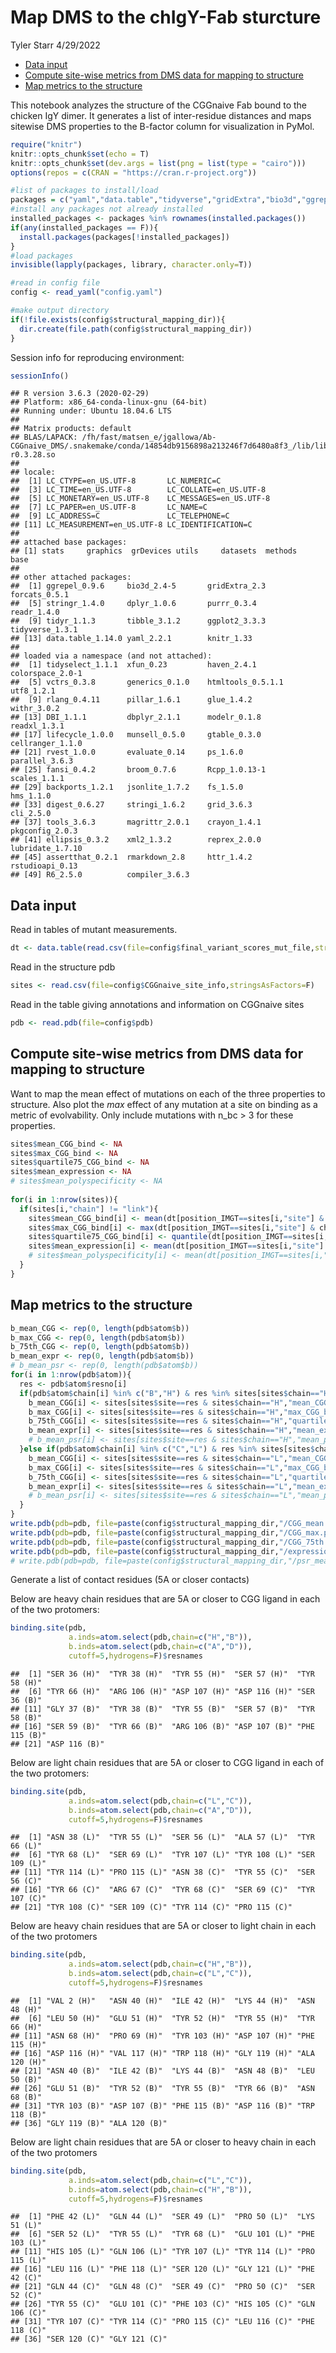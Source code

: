 Map DMS to the chIgY-Fab sturcture
================
Tyler Starr
4/29/2022

- <a href="#data-input" id="toc-data-input">Data input</a>
- <a
  href="#compute-site-wise-metrics-from-dms-data-for-mapping-to-structure"
  id="toc-compute-site-wise-metrics-from-dms-data-for-mapping-to-structure">Compute
  site-wise metrics from DMS data for mapping to structure</a>
- <a href="#map-metrics-to-the-structure"
  id="toc-map-metrics-to-the-structure">Map metrics to the structure</a>

This notebook analyzes the structure of the CGGnaive Fab bound to the
chicken IgY dimer. It generates a list of inter-residue distances and
maps sitewise DMS properties to the B-factor column for visualization in
PyMol.

``` r
require("knitr")
knitr::opts_chunk$set(echo = T)
knitr::opts_chunk$set(dev.args = list(png = list(type = "cairo")))
options(repos = c(CRAN = "https://cran.r-project.org"))

#list of packages to install/load
packages = c("yaml","data.table","tidyverse","gridExtra","bio3d","ggrepel")
#install any packages not already installed
installed_packages <- packages %in% rownames(installed.packages())
if(any(installed_packages == F)){
  install.packages(packages[!installed_packages])
}
#load packages
invisible(lapply(packages, library, character.only=T))

#read in config file
config <- read_yaml("config.yaml")

#make output directory
if(!file.exists(config$structural_mapping_dir)){
  dir.create(file.path(config$structural_mapping_dir))
}
```

Session info for reproducing environment:

``` r
sessionInfo()
```

    ## R version 3.6.3 (2020-02-29)
    ## Platform: x86_64-conda-linux-gnu (64-bit)
    ## Running under: Ubuntu 18.04.6 LTS
    ## 
    ## Matrix products: default
    ## BLAS/LAPACK: /fh/fast/matsen_e/jgallowa/Ab-CGGnaive_DMS/.snakemake/conda/14854db9156898a213246f7d6480a8f3_/lib/libopenblasp-r0.3.28.so
    ## 
    ## locale:
    ##  [1] LC_CTYPE=en_US.UTF-8       LC_NUMERIC=C              
    ##  [3] LC_TIME=en_US.UTF-8        LC_COLLATE=en_US.UTF-8    
    ##  [5] LC_MONETARY=en_US.UTF-8    LC_MESSAGES=en_US.UTF-8   
    ##  [7] LC_PAPER=en_US.UTF-8       LC_NAME=C                 
    ##  [9] LC_ADDRESS=C               LC_TELEPHONE=C            
    ## [11] LC_MEASUREMENT=en_US.UTF-8 LC_IDENTIFICATION=C       
    ## 
    ## attached base packages:
    ## [1] stats     graphics  grDevices utils     datasets  methods   base     
    ## 
    ## other attached packages:
    ##  [1] ggrepel_0.9.6     bio3d_2.4-5       gridExtra_2.3     forcats_0.5.1    
    ##  [5] stringr_1.4.0     dplyr_1.0.6       purrr_0.3.4       readr_1.4.0      
    ##  [9] tidyr_1.1.3       tibble_3.1.2      ggplot2_3.3.3     tidyverse_1.3.1  
    ## [13] data.table_1.14.0 yaml_2.2.1        knitr_1.33       
    ## 
    ## loaded via a namespace (and not attached):
    ##  [1] tidyselect_1.1.1  xfun_0.23         haven_2.4.1       colorspace_2.0-1 
    ##  [5] vctrs_0.3.8       generics_0.1.0    htmltools_0.5.1.1 utf8_1.2.1       
    ##  [9] rlang_0.4.11      pillar_1.6.1      glue_1.4.2        withr_3.0.2      
    ## [13] DBI_1.1.1         dbplyr_2.1.1      modelr_0.1.8      readxl_1.3.1     
    ## [17] lifecycle_1.0.0   munsell_0.5.0     gtable_0.3.0      cellranger_1.1.0 
    ## [21] rvest_1.0.0       evaluate_0.14     ps_1.6.0          parallel_3.6.3   
    ## [25] fansi_0.4.2       broom_0.7.6       Rcpp_1.0.13-1     scales_1.1.1     
    ## [29] backports_1.2.1   jsonlite_1.7.2    fs_1.5.0          hms_1.1.0        
    ## [33] digest_0.6.27     stringi_1.6.2     grid_3.6.3        cli_2.5.0        
    ## [37] tools_3.6.3       magrittr_2.0.1    crayon_1.4.1      pkgconfig_2.0.3  
    ## [41] ellipsis_0.3.2    xml2_1.3.2        reprex_2.0.0      lubridate_1.7.10 
    ## [45] assertthat_0.2.1  rmarkdown_2.8     httr_1.4.2        rstudioapi_0.13  
    ## [49] R6_2.5.0          compiler_3.6.3

## Data input

Read in tables of mutant measurements.

``` r
dt <- data.table(read.csv(file=config$final_variant_scores_mut_file,stringsAsFactors=F))
```

Read in the structure pdb

``` r
sites <- read.csv(file=config$CGGnaive_site_info,stringsAsFactors=F)
```

Read in the table giving annotations and information on CGGnaive sites

``` r
pdb <- read.pdb(file=config$pdb)
```

## Compute site-wise metrics from DMS data for mapping to structure

Want to map the mean effect of mutations on each of the three properties
to structure. Also plot the *max* effect of any mutation at a site on
binding as a metric of evolvability. Only include mutations with n_bc \>
3 for these properties.

``` r
sites$mean_CGG_bind <- NA
sites$max_CGG_bind <- NA
sites$quartile75_CGG_bind <- NA
sites$mean_expression <- NA
# sites$mean_polyspecificity <- NA
  
for(i in 1:nrow(sites)){
  if(sites[i,"chain"] != "link"){
    sites$mean_CGG_bind[i] <- mean(dt[position_IMGT==sites[i,"site"] & chain==sites[i,"chain"] & wildtype != mutant & n_bc_bind_CGG>3,delta_bind_CGG],na.rm=T)
    sites$max_CGG_bind[i] <- max(dt[position_IMGT==sites[i,"site"] & chain==sites[i,"chain"] & wildtype != mutant & n_bc_bind_CGG>3,delta_bind_CGG],na.rm=T)
    sites$quartile75_CGG_bind[i] <- quantile(dt[position_IMGT==sites[i,"site"] & chain==sites[i,"chain"] & wildtype != mutant & n_bc_bind_CGG>3,delta_bind_CGG],0.75,na.rm=T)
    sites$mean_expression[i] <- mean(dt[position_IMGT==sites[i,"site"] & chain==sites[i,"chain"] & wildtype != mutant & n_bc_expr>3,delta_expr],na.rm=T)
    # sites$mean_polyspecificity[i] <- mean(dt[position_IMGT==sites[i,"site"] & chain==sites[i,"chain"] & wildtype != mutant & n_bc_psr>3,delta_psr],na.rm=T)
  }
}
```

## Map metrics to the structure

``` r
b_mean_CGG <- rep(0, length(pdb$atom$b))
b_max_CGG <- rep(0, length(pdb$atom$b))
b_75th_CGG <- rep(0, length(pdb$atom$b))
b_mean_expr <- rep(0, length(pdb$atom$b))
# b_mean_psr <- rep(0, length(pdb$atom$b))
for(i in 1:nrow(pdb$atom)){
  res <- pdb$atom$resno[i]
  if(pdb$atom$chain[i] %in% c("B","H") & res %in% sites[sites$chain=="H","site"]){
    b_mean_CGG[i] <- sites[sites$site==res & sites$chain=="H","mean_CGG_bind"]
    b_max_CGG[i] <- sites[sites$site==res & sites$chain=="H","max_CGG_bind"]
    b_75th_CGG[i] <- sites[sites$site==res & sites$chain=="H","quartile75_CGG_bind"]
    b_mean_expr[i] <- sites[sites$site==res & sites$chain=="H","mean_expression"]
    # b_mean_psr[i] <- sites[sites$site==res & sites$chain=="H","mean_polyspecificity"]
  }else if(pdb$atom$chain[i] %in% c("C","L") & res %in% sites[sites$chain=="L","site"]){
    b_mean_CGG[i] <- sites[sites$site==res & sites$chain=="L","mean_CGG_bind"]
    b_max_CGG[i] <- sites[sites$site==res & sites$chain=="L","max_CGG_bind"]
    b_75th_CGG[i] <- sites[sites$site==res & sites$chain=="L","quartile75_CGG_bind"]
    b_mean_expr[i] <- sites[sites$site==res & sites$chain=="L","mean_expression"]
    # b_mean_psr[i] <- sites[sites$site==res & sites$chain=="L","mean_polyspecificity"]
  }
}
write.pdb(pdb=pdb, file=paste(config$structural_mapping_dir,"/CGG_mean.pdb",sep=""), b=b_mean_CGG)
write.pdb(pdb=pdb, file=paste(config$structural_mapping_dir,"/CGG_max.pdb",sep=""), b=b_max_CGG)
write.pdb(pdb=pdb, file=paste(config$structural_mapping_dir,"/CGG_75th.pdb",sep=""), b=b_75th_CGG)
write.pdb(pdb=pdb, file=paste(config$structural_mapping_dir,"/expression_mean.pdb",sep=""), b=b_mean_expr)
# write.pdb(pdb=pdb, file=paste(config$structural_mapping_dir,"/psr_mean.pdb",sep=""), b=b_mean_psr)
```

Generate a list of contact residues (5A or closer contacts)

Below are heavy chain residues that are 5A or closer to CGG ligand in
each of the two protomers:

``` r
binding.site(pdb,
             a.inds=atom.select(pdb,chain=c("H","B")),
             b.inds=atom.select(pdb,chain=c("A","D")),
             cutoff=5,hydrogens=F)$resnames
```

    ##  [1] "SER 36 (H)"  "TYR 38 (H)"  "TYR 55 (H)"  "SER 57 (H)"  "TYR 58 (H)" 
    ##  [6] "TYR 66 (H)"  "ARG 106 (H)" "ASP 107 (H)" "ASP 116 (H)" "SER 36 (B)" 
    ## [11] "GLY 37 (B)"  "TYR 38 (B)"  "TYR 55 (B)"  "SER 57 (B)"  "TYR 58 (B)" 
    ## [16] "SER 59 (B)"  "TYR 66 (B)"  "ARG 106 (B)" "ASP 107 (B)" "PHE 115 (B)"
    ## [21] "ASP 116 (B)"

Below are light chain residues that are 5A or closer to CGG ligand in
each of the two protomers:

``` r
binding.site(pdb,
             a.inds=atom.select(pdb,chain=c("L","C")),
             b.inds=atom.select(pdb,chain=c("A","D")),
             cutoff=5,hydrogens=F)$resnames
```

    ##  [1] "ASN 38 (L)"  "TYR 55 (L)"  "SER 56 (L)"  "ALA 57 (L)"  "TYR 66 (L)" 
    ##  [6] "TYR 68 (L)"  "SER 69 (L)"  "TYR 107 (L)" "TYR 108 (L)" "SER 109 (L)"
    ## [11] "TYR 114 (L)" "PRO 115 (L)" "ASN 38 (C)"  "TYR 55 (C)"  "SER 56 (C)" 
    ## [16] "TYR 66 (C)"  "ARG 67 (C)"  "TYR 68 (C)"  "SER 69 (C)"  "TYR 107 (C)"
    ## [21] "TYR 108 (C)" "SER 109 (C)" "TYR 114 (C)" "PRO 115 (C)"

Below are heavy chain residues that are 5A or closer to light chain in
each of the two protomers

``` r
binding.site(pdb,
             a.inds=atom.select(pdb,chain=c("H","B")),
             b.inds=atom.select(pdb,chain=c("L","C")),
             cutoff=5,hydrogens=F)$resnames
```

    ##  [1] "VAL 2 (H)"   "ASN 40 (H)"  "ILE 42 (H)"  "LYS 44 (H)"  "ASN 48 (H)" 
    ##  [6] "LEU 50 (H)"  "GLU 51 (H)"  "TYR 52 (H)"  "TYR 55 (H)"  "TYR 66 (H)" 
    ## [11] "ASN 68 (H)"  "PRO 69 (H)"  "TYR 103 (H)" "ASP 107 (H)" "PHE 115 (H)"
    ## [16] "ASP 116 (H)" "VAL 117 (H)" "TRP 118 (H)" "GLY 119 (H)" "ALA 120 (H)"
    ## [21] "ASN 40 (B)"  "ILE 42 (B)"  "LYS 44 (B)"  "ASN 48 (B)"  "LEU 50 (B)" 
    ## [26] "GLU 51 (B)"  "TYR 52 (B)"  "TYR 55 (B)"  "TYR 66 (B)"  "ASN 68 (B)" 
    ## [31] "TYR 103 (B)" "ASP 107 (B)" "PHE 115 (B)" "ASP 116 (B)" "TRP 118 (B)"
    ## [36] "GLY 119 (B)" "ALA 120 (B)"

Below are light chain residues that are 5A or closer to heavy chain in
each of the two protomers

``` r
binding.site(pdb,
             a.inds=atom.select(pdb,chain=c("L","C")),
             b.inds=atom.select(pdb,chain=c("H","B")),
             cutoff=5,hydrogens=F)$resnames
```

    ##  [1] "PHE 42 (L)"  "GLN 44 (L)"  "SER 49 (L)"  "PRO 50 (L)"  "LYS 51 (L)" 
    ##  [6] "SER 52 (L)"  "TYR 55 (L)"  "TYR 68 (L)"  "GLU 101 (L)" "PHE 103 (L)"
    ## [11] "HIS 105 (L)" "GLN 106 (L)" "TYR 107 (L)" "TYR 114 (L)" "PRO 115 (L)"
    ## [16] "LEU 116 (L)" "PHE 118 (L)" "SER 120 (L)" "GLY 121 (L)" "PHE 42 (C)" 
    ## [21] "GLN 44 (C)"  "GLN 48 (C)"  "SER 49 (C)"  "PRO 50 (C)"  "SER 52 (C)" 
    ## [26] "TYR 55 (C)"  "GLU 101 (C)" "PHE 103 (C)" "HIS 105 (C)" "GLN 106 (C)"
    ## [31] "TYR 107 (C)" "TYR 114 (C)" "PRO 115 (C)" "LEU 116 (C)" "PHE 118 (C)"
    ## [36] "SER 120 (C)" "GLY 121 (C)"
